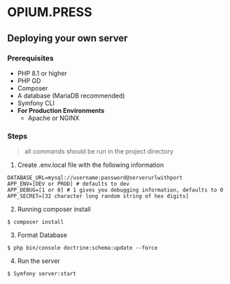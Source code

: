 # OPIUM.PRESS
## Deploying your own server
### Prerequisites 
- PHP 8.1 or higher
- PHP GD
- Composer
- A database (MariaDB recommended)
- Symfony CLI
- **For Production Environments**
  - Apache or NGINX

### Steps
> all commands should be run in the project directory
1. Create .env.local file with the following information
```dotenv
DATABASE_URL=mysql://username:password@serverurlwithport
APP_ENV=[DEV or PROD] # defaults to dev
APP_DEBUG=[1 or 0] # 1 gives you debugging information, defaults to 0
APP_SECRET=[32 character long random string of hex digits]
```
2. Running composer install
```shell
$ composer install
```
3. Format Database
```shell
$ php bin/console doctrine:schema:update --force
```
4. Run the server
```shell
$ Symfony server:start
```
